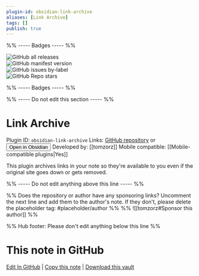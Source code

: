 ```yaml
---
plugin-id: obsidian-link-archive
aliases: [Link Archive]
tags: []
publish: true
---
```


%% ----- Badges ----- %%

![GitHub all releases](https://img.shields.io/github/downloads/tomzorz/obsidian-link-archive/total?color=573E7A&logo=github&style=for-the-badge)  
![GitHub manifest version](https://img.shields.io/github/manifest-json/v/tomzorz/obsidian-link-archive?color=573E7A&logo=github&style=for-the-badge)  
![GitHub issues by-label](https://img.shields.io/github/issues/tomzorz/obsidian-link-archive/help%20wanted?color=573E7A&logo=github&style=for-the-badge)  
![GitHub Repo stars](https://img.shields.io/github/stars/tomzorz/obsidian-link-archive?color=573E7A&logo=github&style=for-the-badge)

%% ----- Badges ----- %%

%% ----- Do not edit this section ----- %%

# Link Archive

Plugin ID: `obsidian-link-archive`
Links: [GitHub repository](https://github.com/tomzorz/obsidian-link-archive) or [<button id=HH>Open in Obsidian</button>](obsidian://show-plugin?id=obsidian-link-archive)
Developed by: [[tomzorz]]
Mobile compatible: [[Mobile-compatible plugins|Yes]]

This plugin archives links in your note so they're available to you even if the original site goes down or gets removed.

%% ----- Do not edit anything above this line ----- %%

%% Does the repository or author have any sponsoring links? Uncomment the next line and add them to the author's note. If they don't, please delete the placeholder tag: #placeholder/author %%
%% ![[tomzorz#Sponsor this author]] %%

%% Hub footer: Please don't edit anything below this line %%

# This note in GitHub

<span class="git-footer">[Edit In GitHub](https://github.dev/obsidian-community/obsidian-hub/blob/main/02%20-%20Community%20Expansions/02.05%20All%20Community%20Expansions/Plugins/obsidian-link-archive.md "git-hub-edit-note") | [Copy this note](https://raw.githubusercontent.com/obsidian-community/obsidian-hub/main/02%20-%20Community%20Expansions/02.05%20All%20Community%20Expansions/Plugins/obsidian-link-archive.md "git-hub-copy-note") | [Download this vault](https://github.com/obsidian-community/obsidian-hub/archive/refs/heads/main.zip "git-hub-download-vault") </span>
